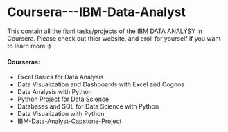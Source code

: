# Coursera---IBM-Data-Analyst

This contain all the fianl tasks/projects of the IBM DATA ANALYSY in Coursera. Please check out thier website, and eroll for yourself if you want to learn more :)

#### Courseras:

- Excel Basics for Data Analysis
- Data Visualization and Dashboards with Excel and Cognos
- Data Analysis with Python
- Python Project for Data Science
- Databases and SQL for Data Science with Python
- Data Visualization with Python
- IBM-Data-Analyst-Capstone-Project

